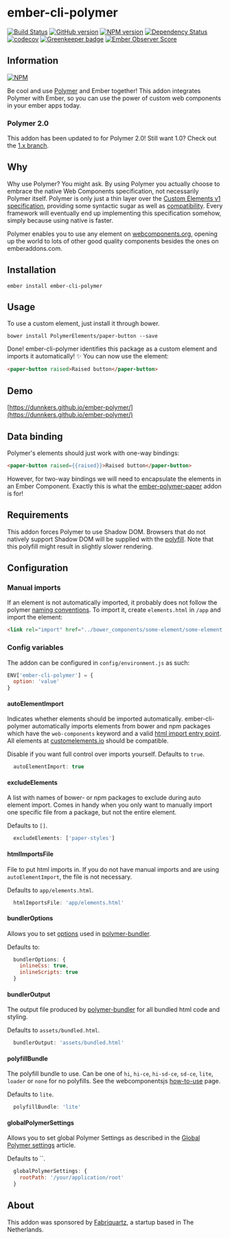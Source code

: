 # ember-cli-polymer

[![Build Status](https://travis-ci.org/BBVAEngineering/ember-cli-polymer.svg?branch=master)](https://travis-ci.org/BBVAEngineering/ember-cli-polymer)
[![GitHub version](https://badge.fury.io/gh/BBVAEngineering%2Fember-cli-polymer.svg)](https://badge.fury.io/gh/BBVAEngineering%2Fember-cli-polymer)
[![NPM version](https://badge.fury.io/js/ember-cli-polymer.svg)](https://badge.fury.io/js/ember-cli-polymer)
[![Dependency Status](https://david-dm.org/BBVAEngineering/ember-cli-polymer.svg)](https://david-dm.org/BBVAEngineering/ember-cli-polymer)
[![codecov](https://codecov.io/gh/BBVAEngineering/ember-cli-polymer/branch/master/graph/badge.svg)](https://codecov.io/gh/BBVAEngineering/ember-cli-polymer)
[![Greenkeeper badge](https://badges.greenkeeper.io/BBVAEngineering/ember-cli-polymer.svg)](https://greenkeeper.io/)
[![Ember Observer Score](https://emberobserver.com/badges/ember-cli-polymer.svg)](https://emberobserver.com/addons/ember-cli-polymer)

## Information

[![NPM](https://nodei.co/npm/ember-cli-polymer.png?downloads=true&downloadRank=true)](https://nodei.co/npm/ember-cli-polymer/)

Be cool and use [Polymer](https://www.polymer-project.org) and Ember together! This addon integrates Polymer with Ember, so you can use the power of custom web components in your ember apps today.

### Polymer 2.0

This addon has been updated to for Polymer 2.0! Still want 1.0? Check out the [1.x branch](https://github.com/dunnkers/ember-polymer/tree/1.0).

## Why

Why use Polymer? You might ask. By using Polymer you actually choose to embrace the native Web Components specification, not necessarily Polymer itself. Polymer is only just a thin layer over the [Custom Elements v1 specification](https://developers.google.com/web/fundamentals/getting-started/primers/customelements), providing some syntactic sugar as well as [compatibility](https://www.polymer-project.org/2.0/docs/browsers). Every framework will eventually end up implementing this specification somehow, simply because using native is faster.

Polymer enables you to use any element on [webcomponents.org](https://www.webcomponents.org), opening up the world to lots of other good quality components besides the ones on emberaddons.com.

## Installation

```shell
ember install ember-cli-polymer
```

## Usage

To use a custom element, just install it through bower.

```shell
bower install PolymerElements/paper-button --save
```

Done! ember-cli-polymer identifies this package as a custom element and imports it automatically! ✨ You can now use the element:

```html
<paper-button raised>Raised button</paper-button>
```

## Demo

[https://dunnkers.github.io/ember-polymer/](https://dunnkers.github.io/ember-polymer/)

## Data binding

Polymer's elements should just work with one-way bindings:
```html
<paper-button raised={{raised}}>Raised button</paper-button>
```
However, for two-way bindings we will need to encapsulate the elements in an Ember Component. Exactly this is what the [ember-polymer-paper](https://github.com/dunnkers/ember-polymer-paper) addon is for!

## Requirements

This addon forces Polymer to use Shadow DOM. Browsers that do not natively support Shadow DOM will be supplied with the [polyfill](https://github.com/webcomponents/webcomponentsjs). Note that this polyfill might result in slightly slower rendering.

## Configuration

### Manual imports

If an element is not automatically imported, it probably does not follow the polymer [naming conventions](https://www.polymer-project.org/1.0/docs/tools/polymer-cli#element-project-layout). To import it, create `elements.html` in `/app` and import the element:

```html
<link rel="import" href="../bower_components/some-element/some-element.html">
```

### Config variables

The addon can be configured in `config/environment.js` as such:

```js
ENV['ember-cli-polymer'] = {
  option: 'value'
}
```

#### autoElementImport

Indicates whether elements should be imported automatically. ember-cli-polymer automatically imports elements from bower and npm packages which have the `web-components` keyword and a valid [html import entry point](https://www.polymer-project.org/1.0/docs/tools/polymer-cli#element-project-layout). All elements at [customelements.io](https://customelements.io/) should be compatible.

Disable if you want full control over imports yourself. Defaults to `true`.

```js
  autoElementImport: true
```

#### excludeElements

A list with names of bower- or npm packages to exclude during auto element import. Comes in handy when you only want to manually import one specific file from a package, but not the entire element.

Defaults to `[]`.

```js
  excludeElements: ['paper-styles']
```

#### htmlImportsFile

File to put html imports in. If you do not have manual imports and are using `autoElementImport`, the file is not necessary.

Defaults to `app/elements.html`.

```js
  htmlImportsFile: 'app/elements.html'
```

#### bundlerOptions

Allows you to set [options](https://github.com/Polymer/polymer-bundler#using-polymer-bundler-programmatically) used in [polymer-bundler](https://github.com/Polymer/polymer-bundler).

Defaults to:

```js
  bundlerOptions: {
    inlineCss: true,
    inlineScripts: true
  }
```

#### bundlerOutput

The output file produced by [polymer-bundler](https://github.com/Polymer/polymer-bundler) for all bundled html code and styling.

Defaults to `assets/bundled.html`.

```js
  bundlerOutput: 'assets/bundled.html'
```

#### polyfillBundle

The polyfill bundle to use. Can be one of `hi`, `hi-ce`, `hi-sd-ce`, `sd-ce`, `lite`, `loader` or `none` for no polyfills. See the webcomponentsjs [how-to-use](https://github.com/webcomponents/webcomponentsjs#how-to-use) page.

Defaults to `lite`.

```js
  polyfillBundle: 'lite'
```

#### globalPolymerSettings

Allows you to set global Polymer Settings as described in the [Global Polymer settings](https://www.polymer-project.org/2.0/docs/devguide/settings) article.

Defaults to ``.

```js
  globalPolymerSettings: {
    rootPath: '/your/application/root'
  }
```

## About

This addon was sponsored by [Fabriquartz](http://www.fabriquartz.com/), a startup based in The Netherlands.
